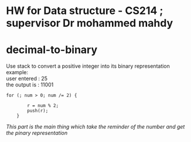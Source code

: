 # HW for Data structure - CS214 ; supervisor Dr mohammed mahdy
# decimal-to-binary
Use stack to convert a positive integer into its binary representation <br />
example:<br />
user entered : 25 <br />
the output is : 11001

```
for (; num > 0; num /= 2) {

        r = num % 2;   
        push(r);    
    }
```
 *This part is the main thing which take the reminder of the number and get the pinary representation*
